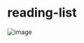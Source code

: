 # reading-list

![image](https://github.com/chamindu0/reading-list/assets/135154746/90e2591f-50ce-4bde-ac54-c133b4038428)
